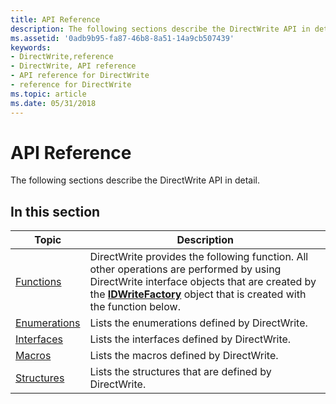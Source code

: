 ```yaml
---
title: API Reference
description: The following sections describe the DirectWrite API in detail.
ms.assetid: '0adb9b95-fa87-46b8-8a51-14a9cb507439'
keywords:
- DirectWrite,reference
- DirectWrite, API reference
- API reference for DirectWrite
- reference for DirectWrite
ms.topic: article
ms.date: 05/31/2018
---
```


# API Reference

The following sections describe the DirectWrite API in detail.

## In this section



| Topic                                       | Description                                                                                                                                                                                                                                        |
|---------------------------------------------|----------------------------------------------------------------------------------------------------------------------------------------------------------------------------------------------------------------------------------------------------|
| [Functions](functions.md)<br/>       | DirectWrite provides the following function. All other operations are performed by using DirectWrite interface objects that are created by the [**IDWriteFactory**](https://msdn.microsoft.com/library/Dd368183(v=VS.85).aspx) object that is created with the function below.<br/> |
| [Enumerations](enumerations.md)<br/> | Lists the enumerations defined by DirectWrite.<br/>                                                                                                                                                                                          |
| [Interfaces](interfaces.md)<br/>     | Lists the interfaces defined by DirectWrite.<br/>                                                                                                                                                                                            |
| [Macros](macros.md)<br/>             | Lists the macros defined by DirectWrite.<br/>                                                                                                                                                                                                |
| [Structures](structures.md)<br/>     | Lists the structures that are defined by DirectWrite.<br/>                                                                                                                                                                                   |



 

 

 






